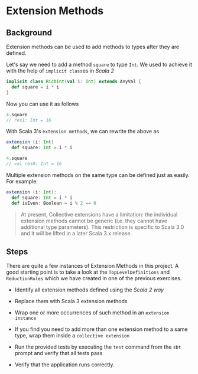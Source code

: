 # Extension Methods

## Background

Extension methods can be used to add methods to types after they are defined.

Let's say we need to add a method `square` to type `Int`. We used to achieve it 
with the help of `implicit class`es in _Scala 2_

```scala
implicit class RichInt(val i: Int) extends AnyVal {
  def square = i * i
}
```

Now you can use it as follows

```scala
4.square
// res1: Int = 16
```

With Scala 3's `extension methods`, we can rewrite the above as

```scala
extension (i: Int)
  def square: Int = i * i

4.square
// val res0: Int = 16
```

Multiple extension methods on the same type can be defined just as easily. For example:

```scala
extension (i: Int):
  def square: Int = i * i
  def isEven: Boolean = i % 2 == 0
```

> At present, Collective extensions have a limitation: the individual extension 
> methods cannot be generic (i.e. they cannot have additional type parameters).
> This restriction is specific to Scala 3.0 and it will be lifted in a later 
> Scala 3.x release.

## Steps

There are quite a few instances of Extension Methods in this project. A good 
starting point is to take a look at the `TopLevelDefinitions` and `ReductionRules`
which we have created in one of the previous exercises.

- Identify all extension methods defined using the _Scala 2 way_

- Replace them with Scala 3 extension methods

- Wrap one or more occurrences of such method in an `extension instance`

- If you find you need to add more than one extension method to a same type,
  wrap them inside a `collective extension`

- Run the provided tests by executing the `test` command from the `sbt` prompt
  and verify that all tests pass

- Verify that the application runs correctly.

